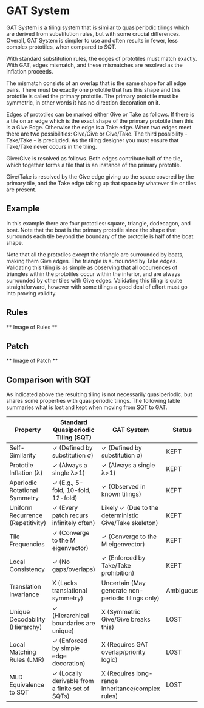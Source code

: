 # GAT System

GAT System is a tiling system that is similar to quasiperiodic tilings which are derived from substitution rules, but with some crucial differences. Overall, GAT System is simpler to use and often results in fewer, less complex prototiles, when compared to SQT.

With standard substitution rules, the edges of prototiles must match exactly. With GAT, edges mismatch, and these mismatches are resolved as the inflation proceeds.

The mismatch consists of an overlap that is the same shape for all edge pairs. There must be exactly one prototile that has this shape and this prototile is called the primary prototile. The primary prototile must be symmetric, in other words it has no direction decoration on it.

Edges of prototiles can be marked either Give or Take as follows. If there is a tile on an edge which is the exact shape of the primary prototile then this is a Give Edge. Otherwise the edge is a Take edge. When two edges meet there are two possibilities: Give/Give or Give/Take. The third possibility - Take/Take - is precluded. As the tiling designer you must ensure that Take/Take never occurs in the tiling.

Give/Give is resolved as follows. Both edges contribute half of the tile, which together forms a tile that is an instance of the primary prototile.

Give/Take is resolved by the Give edge giving up the space covered by the primary tile, and the Take edge taking up that space by whatever tile or tiles are present.

## Example

In this example there are four prototiles: square, triangle, dodecagon, and boat. Note that the boat is the primary prototile since the shape that surrounds each tile beyond the boundary of the prototile is half of the boat shape. 

Note that all the prototiles except the triangle are surrounded by boats, making them Give edges. The triangle is surrounded by Take edges. Validating this tiling is as simple as observing that all occurrences of triangles within the prototiles occur within the interior, and are always surrounded by other tiles with Give edges. Validating this tiling is quite straightforward, however with some tilings a good deal of effort must go into proving validity.

## Rules

** Image of Rules **

## Patch

** Image of Patch **

## Comparison with SQT

As indicated above the resulting tiling is not necessarily quasiperiodic, but shares some properties with quasiperiodic tilings. The following table summaries what is lost and kept when moving from SQT to GAT.



| Property                          | Standard Quasiperiodic Tiling (SQT)             | GAT System                         | Status    |
|-----------------------------------|-------------------------------------------------|--------------------------------------------------------|-----------|
| Self-Similarity                   | ✓ (Defined by substitution σ)                   | ✓ (Defined by substitution σ)                          | KEPT      |
| Prototile Inflation (λ)           | ✓ (Always a single λ&gt;1)                      | ✓ (Always a single λ&gt;1)                             | KEPT      |
| Aperiodic Rotational Symmetry     | ✓ (E.g., 5-fold, 10-fold, 12-fold)              | ✓ (Observed in known tilings)                | KEPT      |
| Uniform Recurrence (Repetitivity) | ✓ (Every patch recurs infinitely often)         | Likely ✓ (Due to the deterministic Give/Take skeleton) | KEPT      |
| Tile Frequencies                  | ✓ (Converge to the M eigenvector)               | ✓ (Converge to the M eigenvector)                      | KEPT      |
| Local Consistency                 | ✓ (No gaps/overlaps)                            | ✓ (Enforced by Take/Take prohibition)                  | KEPT      |
| Translation Invariance            | X (Lacks translational symmetry)                | Uncertain (May generate non-periodic tilings only)     | Ambiguous |
| Unique Decodability (Hierarchy)   | ✓ (Hierarchical boundaries are unique)          | X (Symmetric Give/Give breaks this)                    | LOST      |
| Local Matching Rules (LMR)        | ✓ (Enforced by simple edge decoration)          | X (Requires GAT overlap/priority logic)                | LOST      |
| MLD Equivalence to SQT            | ✓ (Locally derivable from a finite set of SQTs) | X (Requires long-range inheritance/complex rules)      | LOST      |


